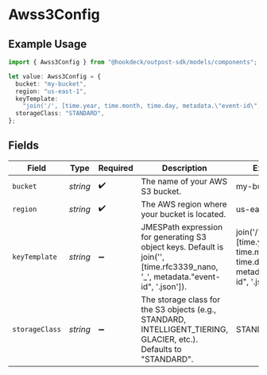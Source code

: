 # Awss3Config

## Example Usage

```typescript
import { Awss3Config } from "@hookdeck/outpost-sdk/models/components";

let value: Awss3Config = {
  bucket: "my-bucket",
  region: "us-east-1",
  keyTemplate:
    "join('/', [time.year, time.month, time.day, metadata.\"event-id\", '.json'])",
  storageClass: "STANDARD",
};
```

## Fields

| Field                                                                                                                           | Type                                                                                                                            | Required                                                                                                                        | Description                                                                                                                     | Example                                                                                                                         |
| ------------------------------------------------------------------------------------------------------------------------------- | ------------------------------------------------------------------------------------------------------------------------------- | ------------------------------------------------------------------------------------------------------------------------------- | ------------------------------------------------------------------------------------------------------------------------------- | ------------------------------------------------------------------------------------------------------------------------------- |
| `bucket`                                                                                                                        | *string*                                                                                                                        | :heavy_check_mark:                                                                                                              | The name of your AWS S3 bucket.                                                                                                 | my-bucket                                                                                                                       |
| `region`                                                                                                                        | *string*                                                                                                                        | :heavy_check_mark:                                                                                                              | The AWS region where your bucket is located.                                                                                    | us-east-1                                                                                                                       |
| `keyTemplate`                                                                                                                   | *string*                                                                                                                        | :heavy_minus_sign:                                                                                                              | JMESPath expression for generating S3 object keys. Default is join('', [time.rfc3339_nano, '_', metadata."event-id", '.json']). | join('/', [time.year, time.month, time.day, metadata."event-id", '.json'])                                                      |
| `storageClass`                                                                                                                  | *string*                                                                                                                        | :heavy_minus_sign:                                                                                                              | The storage class for the S3 objects (e.g., STANDARD, INTELLIGENT_TIERING, GLACIER, etc.). Defaults to "STANDARD".              | STANDARD                                                                                                                        |